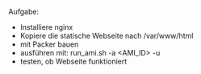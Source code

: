 Aufgabe:

- Installiere nginx
- Kopiere die statische Webseite nach /var/www/html
- mit Packer bauen
- ausführen mit:
    run_ami.sh -a <AMI_ID> -u <USERNAME>
- testen, ob Webseite funktioniert